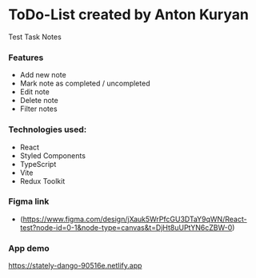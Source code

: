 # ToDo-List created by Anton Kuryan

Test Task Notes

### Features

- Add new note
- Mark note as completed / uncompleted
- Edit note
- Delete note
- Filter notes

### Technologies used:

- React
- Styled Components
- TypeScript
- Vite
- Redux Toolkit

### Figma link

- (https://www.figma.com/design/jXauk5WrPfcGU3DTaY9qWN/React-test?node-id=0-1&node-type=canvas&t=DjHt8uUPtYN6cZBW-0)

### App demo

https://stately-dango-90516e.netlify.app
